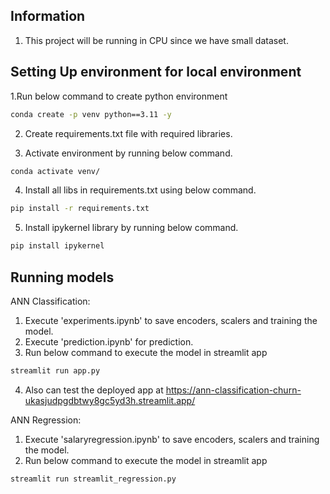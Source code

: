 ## Information

1. This project will be running in CPU since we have small dataset.

## Setting Up environment for local environment

1.Run below command to create python environment
 ```bash
conda create -p venv python==3.11 -y  
```

2. Create requirements.txt file with required libraries.

3. Activate environment by running below command.
 ```bash
conda activate venv/ 
```
4. Install all libs in requirements.txt using below command.
 ```bash
pip install -r requirements.txt
```

5. Install ipykernel library by running below command.
```bash
pip install ipykernel
```

## Running models

ANN Classification:
  
 1. Execute 'experiments.ipynb' to save encoders, scalers and training the model.
 2. Execute 'prediction.ipynb' for prediction.
 3. Run below command to execute the model in streamlit app 
 ```bash
 streamlit run app.py
 ```
 4. Also can test the deployed app at https://ann-classification-churn-ukasjudpgdbtwy8gc5yd3h.streamlit.app/

ANN Regression:
 1. Execute 'salaryregression.ipynb' to save encoders, scalers and training the model.
 2. Run below command to execute the model in streamlit app 
 ```bash
 streamlit run streamlit_regression.py
 ```
